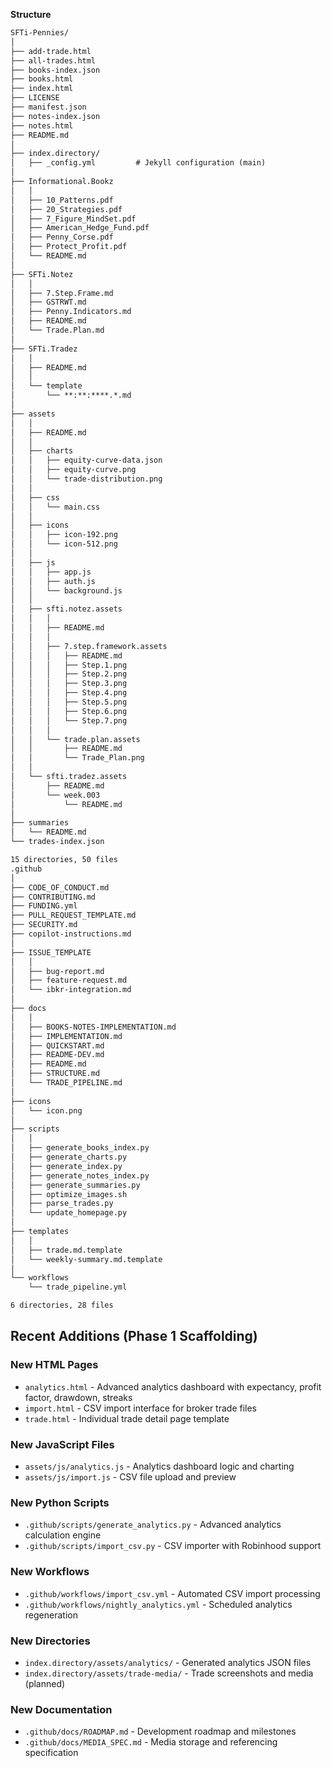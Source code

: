 **Structure**

```txt
SFTi-Pennies/
│
├── add-trade.html
├── all-trades.html
├── books-index.json
├── books.html
├── index.html
├── LICENSE
├── manifest.json
├── notes-index.json
├── notes.html
├── README.md
│
├── index.directory/
│   ├── _config.yml         # Jekyll configuration (main)
│
├── Informational.Bookz
│   │
│   ├── 10_Patterns.pdf
│   ├── 20_Strategies.pdf
│   ├── 7_Figure_MindSet.pdf
│   ├── American_Hedge_Fund.pdf
│   ├── Penny_Corse.pdf
│   ├── Protect_Profit.pdf
│   └── README.md
│
├── SFTi.Notez
│   │
│   ├── 7.Step.Frame.md
│   ├── GSTRWT.md
│   ├── Penny.Indicators.md
│   ├── README.md
│   └── Trade.Plan.md
│   
├── SFTi.Tradez
│   │
│   ├── README.md
│   │
│   └── template
│       └── **:**:****.*.md
│   
├── assets
│   │
│   ├── README.md
│   │
│   ├── charts
│   │   ├── equity-curve-data.json
│   │   ├── equity-curve.png
│   │   └── trade-distribution.png
│   │
│   ├── css
│   │   └── main.css
│   │
│   ├── icons
│   │   ├── icon-192.png
│   │   └── icon-512.png
│   │
│   ├── js
│   │   ├── app.js
│   │   ├── auth.js
│   │   └── background.js
│   │
│   ├── sfti.notez.assets
│   │   │
│   │   ├── README.md
│   │   │
│   │   ├── 7.step.framework.assets
│   │   │   ├── README.md
│   │   │   ├── Step.1.png
│   │   │   ├── Step.2.png
│   │   │   ├── Step.3.png
│   │   │   ├── Step.4.png
│   │   │   ├── Step.5.png
│   │   │   ├── Step.6.png
│   │   │   └── Step.7.png
│   │   │ 
│   │   └── trade.plan.assets
│   │       ├── README.md
│   │       └── Trade_Plan.png
│   │   
│   └── sfti.tradez.assets
│       ├── README.md
│       └── week.003
│           └── README.md
│
├── summaries
│   └── README.md
└── trades-index.json

15 directories, 50 files
.github
│
├── CODE_OF_CONDUCT.md
├── CONTRIBUTING.md
├── FUNDING.yml
├── PULL_REQUEST_TEMPLATE.md
├── SECURITY.md
├── copilot-instructions.md
│
├── ISSUE_TEMPLATE
│   │
│   ├── bug-report.md
│   ├── feature-request.md
│   └── ibkr-integration.md
│
├── docs
│   │  
│   ├── BOOKS-NOTES-IMPLEMENTATION.md
│   ├── IMPLEMENTATION.md
│   ├── QUICKSTART.md
│   ├── README-DEV.md
│   ├── README.md
│   ├── STRUCTURE.md
│   └── TRADE_PIPELINE.md
│
├── icons
│   └── icon.png
│
├── scripts
│   │
│   ├── generate_books_index.py
│   ├── generate_charts.py
│   ├── generate_index.py
│   ├── generate_notes_index.py
│   ├── generate_summaries.py
│   ├── optimize_images.sh
│   ├── parse_trades.py
│   └── update_homepage.py
│
├── templates
│   │
│   ├── trade.md.template
│   └── weekly-summary.md.template
│
└── workflows
    └── trade_pipeline.yml

6 directories, 28 files
```

## Recent Additions (Phase 1 Scaffolding)

### New HTML Pages
- `analytics.html` - Advanced analytics dashboard with expectancy, profit factor, drawdown, streaks
- `import.html` - CSV import interface for broker trade files
- `trade.html` - Individual trade detail page template

### New JavaScript Files
- `assets/js/analytics.js` - Analytics dashboard logic and charting
- `assets/js/import.js` - CSV file upload and preview

### New Python Scripts
- `.github/scripts/generate_analytics.py` - Advanced analytics calculation engine
- `.github/scripts/import_csv.py` - CSV importer with Robinhood support

### New Workflows
- `.github/workflows/import_csv.yml` - Automated CSV import processing
- `.github/workflows/nightly_analytics.yml` - Scheduled analytics regeneration

### New Directories
- `index.directory/assets/analytics/` - Generated analytics JSON files
- `index.directory/assets/trade-media/` - Trade screenshots and media (planned)

### New Documentation
- `.github/docs/ROADMAP.md` - Development roadmap and milestones
- `.github/docs/MEDIA_SPEC.md` - Media storage and referencing specification
